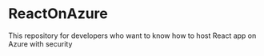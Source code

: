 # ReactOnAzure
This repository for developers who want to know how to host React app on Azure with security

